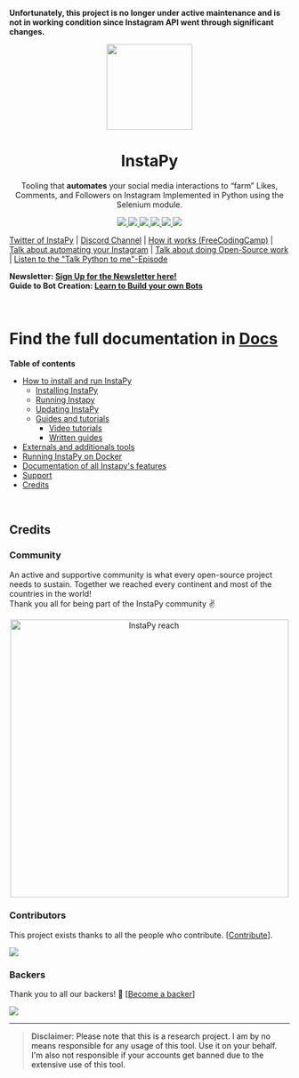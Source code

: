 **Unfortunately, this project is no longer under active maintenance and is not in working condition since Instagram API went through significant changes.**

<p align="center">
  <img src="https://i.imgur.com/sJzfZsL.jpg" width="154">
  <h1 align="center">InstaPy</h1>
  <p align="center">Tooling that <b>automates</b> your social media interactions to “farm” Likes, Comments, and Followers on Instagram
Implemented in Python using the Selenium module.<p>
  <p align="center">
    <a href="https://github.com/timgrossmann/InstaPy/blob/master/LICENSE">
      <img src="https://img.shields.io/badge/license-GPLv3-blue.svg" />
    </a>
    <a href="https://github.com/SeleniumHQ/selenium">
      <img src="https://img.shields.io/badge/built%20with-Selenium-yellow.svg" />
    </a>
    <a href="https://www.python.org/">
    	<img src="https://img.shields.io/badge/built%20with-Python3-red.svg" />
    </a>
    <a href="https://www.github.com/timgrossmann/InstaPy#backer">
	<img src="https://opencollective.com/instapy/backers/badge.svg">
    </a>
    <a href="https://www.github.com/timgrossmann/InstaPy#sponsors">
	<img src="https://opencollective.com/instapy/sponsors/badge.svg">
    </a>  
    <a href="https://discord.gg/FDETsht">
	<img src="https://img.shields.io/discord/510385886869979136.svg">
    </a>
  </p>
</p>

[Twitter of InstaPy](https://twitter.com/InstaPy) | [Discord Channel](https://discord.gg/FDETsht) | [How it works (FreeCodingCamp)](https://www.freecodecamp.org/news/my-open-source-instagram-bot-got-me-2-500-real-followers-for-5-in-server-costs-e40491358340/) |   
[Talk about automating your Instagram](https://youtu.be/4TmKFZy-ioQ) | [Talk about doing Open-Source work](https://www.youtube.com/watch?v=A_UtST302Og&t=0s&list=PLa4P1NPX9hthXV-wko0xyxFpbhYZFkW7o) | [Listen to the "Talk Python to me"-Episode](https://talkpython.fm/episodes/show/142/automating-the-web-with-selenium-and-instapy)


**Newsletter: [Sign Up for the Newsletter here!](http://eepurl.com/cZbV_v)**   
**Guide to Bot Creation: [Learn to Build your own Bots](https://www.udemy.com/course/the-complete-guide-to-bot-creation/?referralCode=7418EBB47E11E34D86C9)**    

<br />

# Find the full documentation in [Docs](/docs)
**Table of contents**
- [How to install and run InstaPy](/docs/home.md#installation)
  * [Installing InstaPy](/docs/home.md#installation)
  * [Running Instapy](/docs/home.md#running-instapy)
  * [Updating InstaPy](/docs/home.md#updating-instapy)
  * [Guides and tutorials](/docs/home.md#guides)
    * [Video tutorials](/docs/home.md#video-tutorials)
    * [Written guides](/docs/home.md#written-guides)
- [Externals and additionals tools](/docs/home.md#external-tools)
- [Running InstaPy on Docker](/docs/home.md#docker)
- [Documentation of all Instapy's features](/docs/settings.md)
- [Support](/docs/home.md#support)
- [Credits](/docs/home.md#credits)

<br />

## Credits
### Community
An active and supportive community is what every open-source project needs to sustain. Together we reached every continent and most of the countries in the world!   
Thank you all for being part of the InstaPy community ✌️

<p align="center">
	<img src="https://i.imgur.com/XkxHcM7r.png" alt="InstaPy reach" width="500px"/>
</p>

### Contributors

This project exists thanks to all the people who contribute. [[Contribute](https://github.com/timgrossmann/InstaPy/wiki/How-to-Contribute)].

<a href="https://github.com/timgrossmann/InstaPy/graphs/contributors"><img src="https://opencollective.com/instapy/contributors.svg?width=890&button=false" /></a>

### Backers

Thank you to all our backers! 🙏 [[Become a backer](https://opencollective.com/instapy#backer)]

<a href="https://opencollective.com/instapy#backers" target="_blank"><img src="https://opencollective.com/instapy/backers.svg?width=890"></a>

---

> **Disclaimer**<a name="disclaimer" />: Please note that this is a research project. I am by no means responsible for any usage of this tool. Use it on your behalf. I'm also not responsible if your accounts get banned due to the extensive use of this tool.
